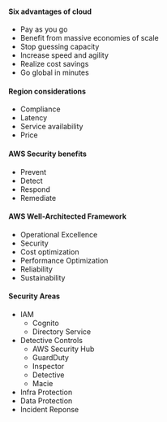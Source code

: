 #### Six advantages of cloud
- Pay as you go
- Benefit from massive economies of scale
- Stop guessing capacity
- Increase speed and agility
- Realize cost savings
- Go global in minutes

#### Region considerations
- Compliance
- Latency
- Service availability
- Price

#### AWS Security benefits
- Prevent
- Detect
- Respond
- Remediate

#### AWS Well-Architected Framework
- Operational Excellence
- Security
- Cost optimization
- Performance Optimization
- Reliability
- Sustainability

#### Security Areas
- IAM
  - Cognito
  - Directory Service
- Detective Controls
  - AWS Security Hub 
  - GuardDuty
  - Inspector
  - Detective
  - Macie
- Infra Protection
- Data Protection
- Incident Reponse
